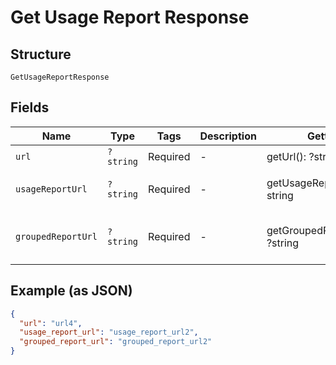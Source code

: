 
# Get Usage Report Response

## Structure

`GetUsageReportResponse`

## Fields

| Name | Type | Tags | Description | Getter | Setter |
|  --- | --- | --- | --- | --- | --- |
| `url` | `?string` | Required | - | getUrl(): ?string | setUrl(?string url): void |
| `usageReportUrl` | `?string` | Required | - | getUsageReportUrl(): ?string | setUsageReportUrl(?string usageReportUrl): void |
| `groupedReportUrl` | `?string` | Required | - | getGroupedReportUrl(): ?string | setGroupedReportUrl(?string groupedReportUrl): void |

## Example (as JSON)

```json
{
  "url": "url4",
  "usage_report_url": "usage_report_url2",
  "grouped_report_url": "grouped_report_url2"
}
```

